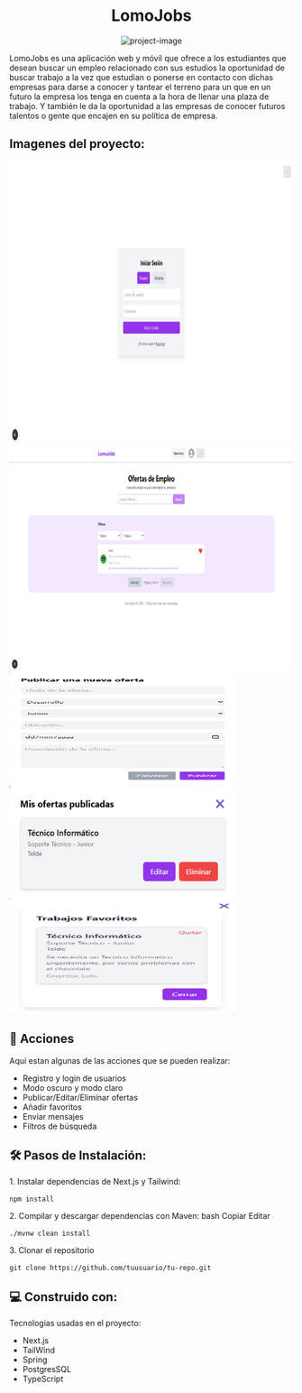 <h1 align="center" id="title">LomoJobs</h1>

<p align="center"><img src="https://socialify.git.ci/AlejoIII/LomoJobs/image?font=KoHo&amp;language=1&amp;name=1&amp;owner=1&amp;theme=Light" alt="project-image"></p>

<p id="description">LomoJobs es una aplicación web y móvil que ofrece a los estudiantes que desean buscar un empleo relacionado con sus estudios la oportunidad de buscar trabajo a la vez que estudian o ponerse en contacto con dichas empresas para darse a conocer y tantear el terreno para un que en un futuro la empresa los tenga en cuenta a la hora de llenar una plaza de trabajo. Y también le da la oportunidad a las empresas de conocer futuros talentos o gente que encajen en su política de empresa.</p>

<h2>Imagenes del proyecto:</h2>

<img src="https://github.com/AlejoIII/LomoJobs/blob/main/public/images/Captura%20de%20pantalla%202025-04-27%20174251.png?raw=true" alt="project-screenshot" width="600" height="500/">

<img src="https://github.com/AlejoIII/LomoJobs/blob/main/public/images/Captura%20de%20pantalla%202025-04-27%20174336.png?raw=true" alt="project-screenshot" width="600" height="400/">

<img src="https://github.com/AlejoIII/LomoJobs/blob/main/public/images/Captura%20de%20pantalla%202025-04-27%20174658.png?raw=true" alt="project-screenshot" width="400" height="200/">

<img src="https://github.com/AlejoIII/LomoJobs/blob/main/public/images/Captura%20de%20pantalla%202025-04-27%20174648.png?raw=true" alt="project-screenshot" width="400" height="200/">

<img src="https://github.com/AlejoIII/LomoJobs/blob/main/public/images/Captura%20de%20pantalla%202025-04-27%20174623.png?raw=true" alt="project-screenshot" width="400" height="200/">

  
  
<h2>🧐 Acciones</h2>

Aqui estan algunas de las acciones que se pueden realizar:

*   Registro y login de usuarios
*   Modo oscuro y modo claro
*   Publicar/Editar/Eliminar ofertas
*   Añadir favoritos
*   Enviar mensajes
*   Filtros de búsqueda

<h2>🛠️ Pasos de Instalación:</h2>

<p>1. Instalar dependencias de Next.js y Tailwind:</p>

```
npm install
```

<p>2. Compilar y descargar dependencias con Maven: bash Copiar Editar</p>

```
./mvnw clean install
```

<p>3. Clonar el repositorio</p>

```
git clone https://github.com/tuusuario/tu-repo.git
```

  
  
<h2>💻 Construido con:</h2>

Tecnologias usadas en el proyecto:

*   Next.js
*   TailWind
*   Spring
*   PostgresSQL
*   TypeScript

